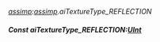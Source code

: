 _[assimp](../../modules/assimp/assimp-module.md):[assimp](../../modules/assimp/assimp-module.md).aiTextureType\_REFLECTION_
##### Const aiTextureType\_REFLECTION:[UInt](../../modules/wonkey/wonkey-types-uint.md)
